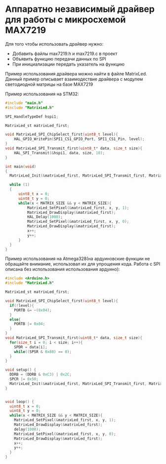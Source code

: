 # Аппаратно независимый драйвер для работы с микросхемой MAX7219
Для того чтобы использовать драйвер нужно:
- Добавить файлы max7219.h и max7219.c в проект
- Объявить функцию передачи данных по SPI
- При инициализации передать указатель на функцию

Пример использования драйвера можно найти в файле MatrixLed. Данный пример описывает взаимодествие драйвера с модулем светодиодной матрицы на базе MAX7219

Пример использования на STM32:
```C
#include "main.h"
#include "MatrixLed.h"

SPI_HandleTypeDef hspi1;

MatrixLed_st matrixLed_first;

void MatrixLed_SPI_ChipSelect_first(uint8_t level){
	HAL_GPIO_WritePin(SPI1_CS1_GPIO_Port, SPI1_CS1_Pin, level);
}
void MatrixLed_SPI_Transmit_first(uint8_t* data, size_t size){
	HAL_SPI_Transmit(&hspi1, data, size, 10);
}

int main(void)
{
  MatrixLed_Init(&matrixLed_first, MatrixLed_SPI_Transmit_first, MatrixLed_SPI_ChipSelect_first);

  while (1)
  {
	  uint8_t x = 0;
	  uint8_t y = 0;
	  while(x < MATRIX_SIZE && y < MATRIX_SIZE){
		  MatrixLed_SetPixel(&matrixLed_first, x, y, 1);
		  MatrixLed_DrawDisplay(&matrixLed_first);
		  HAL_Delay(1000);
		  MatrixLed_SetPixel(&matrixLed_first, x, y, 0);
		  MatrixLed_DrawDisplay(&matrixLed_first);
		  x++;
		  y++;
	  }
  }
}

```
Пример использования на Atmega328(на ардуиновские функции не обращайте внимание, использовал их для упрощения кода. Работа с SPI описана без использования использования ардуино):
```C
#include <Arduino.h>
#include "MatrixLed.h"

MatrixLed_st matrixLed_first;

void MatrixLed_SPI_ChipSelect_first(uint8_t level){
  if(!level){
    PORTB &= ~(0x04);
  }
  else{
    PORTB |= 0x04;
  }
}
void MatrixLed_SPI_Transmit_first(uint8_t* data, size_t size){
  for(size_t i = 0; i < size; i++){
    SPDR = data[i];
    while((SPSR & 0x80) == 0);
  }
}

void setup() {
  DDRB = (DDRB & 0xC3) | 0x2C;
  SPCR |= 0x50;
  MatrixLed_Init(&matrixLed_first, MatrixLed_SPI_Transmit_first, MatrixLed_SPI_ChipSelect_first);
}


void loop() {
  uint8_t x = 0;
  uint8_t y = 0;
  while(x < MATRIX_SIZE && y < MATRIX_SIZE){
    MatrixLed_SetPixel(&matrixLed_first, x, y, 1);
    MatrixLed_DrawDisplay(&matrixLed_first);
    delay(1000);
    MatrixLed_SetPixel(&matrixLed_first, x, y, 0);
    MatrixLed_DrawDisplay(&matrixLed_first);
    x++;
    y++;
  }
}
```
